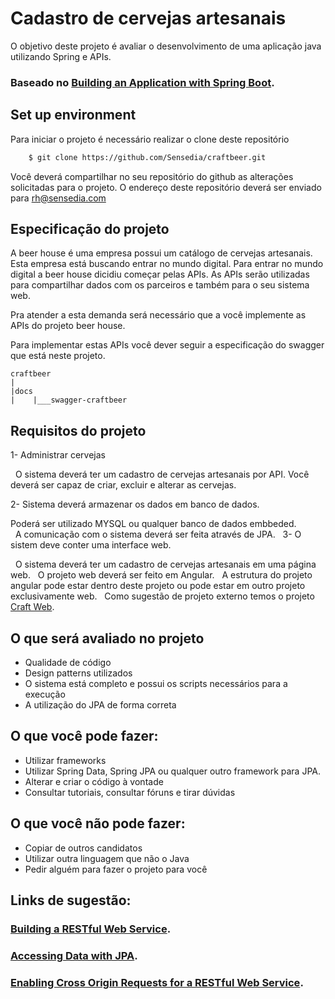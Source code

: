 # Cadastro de cervejas artesanais

O objetivo deste projeto é avaliar o desenvolvimento de uma aplicação java utilizando Spring e APIs.

### Baseado no [Building an Application with Spring Boot](https://spring.io/guides/gs/spring-boot/).


## Set up environment

Para iniciar o projeto é necessário realizar o clone deste repositório

```bash
    $ git clone https://github.com/Sensedia/craftbeer.git
```

Você deverá compartilhar no seu repositório do github as alterações solicitadas para o projeto. 
O endereço deste repositório deverá ser enviado para rh@sensedia.com

## Especificação do projeto

A beer house é uma empresa possui um catálogo de cervejas artesanais. Esta empresa está buscando entrar no mundo digital.
Para entrar no mundo digital a beer house dicidiu começar pelas APIs. As APIs serão utilizadas para compartilhar dados com os parceiros e também para o seu sistema web.

Pra atender a esta demanda será necessário que a você implemente as APIs do projeto beer house.

Para implementar estas APIs você dever seguir a especificação do swagger que está neste projeto.

    craftbeer
    |
    |docs
    |    |___swagger-craftbeer


## Requisitos do projeto

1- Administrar cervejas

   O sistema deverá ter um cadastro de cervejas artesanais por API. Você deverá ser capaz de criar, excluir e alterar as cervejas.
   
2- Sistema deverá armazenar os dados em banco de dados. 
 
   Poderá ser utilizado MYSQL ou qualquer banco de dados embbeded.   
   A comunicação com o sistema deverá ser feita através de JPA.
   
3- O sistem deve conter uma interface web.
   
   O sistema deverá  ter um cadastro de cervejas artesanais em uma página web.
   O projeto web deverá ser feito em Angular.
   A estrutura do projeto angular pode estar dentro deste projeto ou pode estar em outro projeto exclusivamente web.
   Como sugestão de projeto externo temos o projeto [Craft Web](https://github.com/Sensedia/craftbeerweb).

## O que será avaliado no projeto

- Qualidade de código
- Design patterns utilizados
- O sistema está completo e possui os scripts necessários para a execução
- A utilização do JPA de forma correta

## O que você pode fazer:

- Utilizar frameworks
- Utilizar Spring Data, Spring JPA ou qualquer outro framework para JPA.
- Alterar e criar o código à vontade
- Consultar tutoriais, consultar fóruns e tirar dúvidas

## O que você não pode fazer:

- Copiar de outros candidatos
- Utilizar outra linguagem que não o Java
- Pedir alguém para fazer o projeto para você

## Links de sugestão:

### [Building a RESTful Web Service](https://spring.io/guides/gs/rest-service/).
### [Accessing Data with JPA](https://spring.io/guides/gs/accessing-data-jpa/).
### [Enabling Cross Origin Requests for a RESTful Web Service](https://spring.io/guides/gs/rest-service-cors/).
